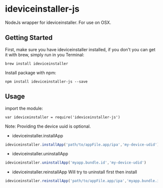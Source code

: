 # ideviceinstaller-js
NodeJs wrapper for ideviceinstaller.
For use on OSX.

## Getting Started
First, make sure you have ideviceinstaller installed, if you don't you can get it with brew, simply run in you Terminal:
```
brew install ideviceinstaller
```
Install package with npm:
```
npm install ideviceinstaller-js --save
```

## Usage
import the module:
```
var ideviceinstaller = require('ideviceinstaller-js')
```

Note: Providing the device uuid is optional.

* ideviceinstaller.installApp
```javascript
ideviceinstaller.installApp('path/to/appFile.app/ipa','my-device-udid')
```

* ideviceinstaller.uninstallApp
```javascript
ideviceinstaller.uninstallApp('myapp.bundle.id','my-device-udid')
```

* ideviceinstaller.reinstallApp
Will try to uninstall first then install
```javascript
ideviceinstaller.reinstallApp('path/to/appFile.app/ipa','myapp.bundle.id','my-device-udid')
```
